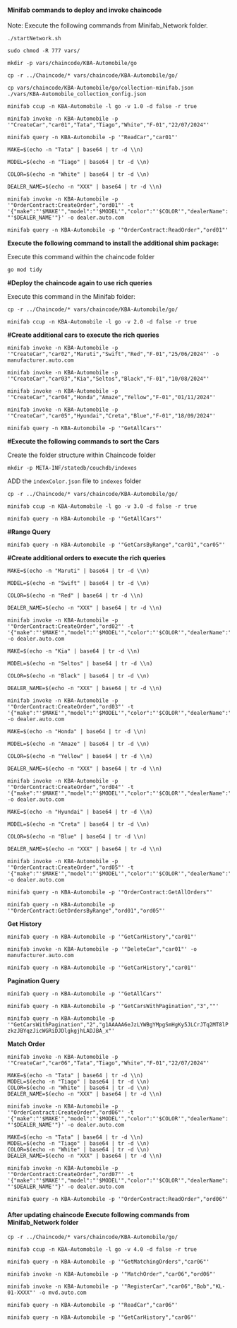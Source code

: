 #### Minifab commands to deploy and invoke chaincode 

Note: Execute the following commands from Minifab_Network folder.


`./startNetwork.sh`

`sudo chmod -R 777 vars/`

`mkdir -p vars/chaincode/KBA-Automobile/go`

`cp -r ../Chaincode/* vars/chaincode/KBA-Automobile/go/`

`cp vars/chaincode/KBA-Automobile/go/collection-minifab.json ./vars/KBA-Automobile_collection_config.json`


`minifab ccup -n KBA-Automobile -l go -v 1.0 -d false -r true`

`minifab invoke -n KBA-Automobile -p '"CreateCar","car01","Tata","Tiago","White","F-01","22/07/2024"'`

`minifab query -n KBA-Automobile -p '"ReadCar","car01"'`

```
MAKE=$(echo -n "Tata" | base64 | tr -d \\n)

MODEL=$(echo -n "Tiago" | base64 | tr -d \\n)

COLOR=$(echo -n "White" | base64 | tr -d \\n)

DEALER_NAME=$(echo -n "XXX" | base64 | tr -d \\n)
```

`minifab invoke -n KBA-Automobile -p '"OrderContract:CreateOrder","ord01"' -t '{"make":"'$MAKE'","model":"'$MODEL'","color":"'$COLOR'","dealerName":"'$DEALER_NAME'"}' -o dealer.auto.com`

`minifab query -n KBA-Automobile -p '"OrderContract:ReadOrder","ord01"'`

**Execute the following command to install the additional shim package:**

Execute this command within the chaincode folder

`go mod tidy`


**#Deploy the chaincode again to use rich queries**

Execute this command in the Minifab folder:

```
cp -r ../Chaincode/* vars/chaincode/KBA-Automobile/go/

minifab ccup -n KBA-Automobile -l go -v 2.0 -d false -r true
```


**#Create additional cars to execute the rich queries**

```
minifab invoke -n KBA-Automobile -p '"CreateCar","car02","Maruti","Swift","Red","F-01","25/06/2024"' -o manufacturer.auto.com

minifab invoke -n KBA-Automobile -p '"CreateCar","car03","Kia","Seltos","Black","F-01","10/08/2024"'

minifab invoke -n KBA-Automobile -p '"CreateCar","car04","Honda","Amaze","Yellow","F-01","01/11/2024"'

minifab invoke -n KBA-Automobile -p '"CreateCar","car05","Hyundai","Creta","Blue","F-01","18/09/2024"'

minifab query -n KBA-Automobile -p '"GetAllCars"'

```
**#Execute the following commands to sort the Cars**

Create the folder structure within Chaincode folder

```
mkdir -p META-INF/statedb/couchdb/indexes
```

ADD the `indexColor.json` file to `indexes` folder


```
cp -r ../Chaincode/* vars/chaincode/KBA-Automobile/go/

minifab ccup -n KBA-Automobile -l go -v 3.0 -d false -r true

minifab query -n KBA-Automobile -p '"GetAllCars"'
```

**#Range Query**

```
minifab query -n KBA-Automobile -p '"GetCarsByRange","car01","car05"'
```

**#Create additional orders to execute the rich queries**

```
MAKE=$(echo -n "Maruti" | base64 | tr -d \\n)

MODEL=$(echo -n "Swift" | base64 | tr -d \\n)

COLOR=$(echo -n "Red" | base64 | tr -d \\n)

DEALER_NAME=$(echo -n "XXX" | base64 | tr -d \\n)

minifab invoke -n KBA-Automobile -p '"OrderContract:CreateOrder","ord02"' -t '{"make":"'$MAKE'","model":"'$MODEL'","color":"'$COLOR'","dealerName":"'$DEALER_NAME'"}' -o dealer.auto.com

MAKE=$(echo -n "Kia" | base64 | tr -d \\n)

MODEL=$(echo -n "Seltos" | base64 | tr -d \\n)

COLOR=$(echo -n "Black" | base64 | tr -d \\n)

DEALER_NAME=$(echo -n "XXX" | base64 | tr -d \\n)

minifab invoke -n KBA-Automobile -p '"OrderContract:CreateOrder","ord03"' -t '{"make":"'$MAKE'","model":"'$MODEL'","color":"'$COLOR'","dealerName":"'$DEALER_NAME'"}' -o dealer.auto.com

MAKE=$(echo -n "Honda" | base64 | tr -d \\n)

MODEL=$(echo -n "Amaze" | base64 | tr -d \\n)

COLOR=$(echo -n "Yellow" | base64 | tr -d \\n)

DEALER_NAME=$(echo -n "XXX" | base64 | tr -d \\n)

minifab invoke -n KBA-Automobile -p '"OrderContract:CreateOrder","ord04"' -t '{"make":"'$MAKE'","model":"'$MODEL'","color":"'$COLOR'","dealerName":"'$DEALER_NAME'"}' -o dealer.auto.com

MAKE=$(echo -n "Hyundai" | base64 | tr -d \\n)

MODEL=$(echo -n "Creta" | base64 | tr -d \\n)

COLOR=$(echo -n "Blue" | base64 | tr -d \\n)

DEALER_NAME=$(echo -n "XXX" | base64 | tr -d \\n)

minifab invoke -n KBA-Automobile -p '"OrderContract:CreateOrder","ord05"' -t '{"make":"'$MAKE'","model":"'$MODEL'","color":"'$COLOR'","dealerName":"'$DEALER_NAME'"}' -o dealer.auto.com

minifab query -n KBA-Automobile -p '"OrderContract:GetAllOrders"'

minifab query -n KBA-Automobile -p '"OrderContract:GetOrdersByRange","ord01","ord05"'

```

**Get History**


`minifab query -n KBA-Automobile -p '"GetCarHistory","car01"'`

`minifab invoke -n KBA-Automobile -p '"DeleteCar","car01"' -o manufacturer.auto.com`

`minifab query -n KBA-Automobile -p '"GetCarHistory","car01"'`

**Pagination Query**

`minifab query -n KBA-Automobile -p '"GetAllCars"'`

`minifab query -n KBA-Automobile -p '"GetCarsWithPagination","3",""'`

`minifab query -n KBA-Automobile -p '"GetCarsWithPagination","2","g1AAAAA6eJzLYWBgYMpgSmHgKy5JLCrJTq2MT8lPzkzJBYqzJicWGRiDJDlgkgjhLADJBA_x"'`

**Match Order**

`minifab invoke -n KBA-Automobile -p '"CreateCar","car06","Tata","Tiago","White","F-01","22/07/2024"'`


```
MAKE=$(echo -n "Tata" | base64 | tr -d \\n)
MODEL=$(echo -n "Tiago" | base64 | tr -d \\n)
COLOR=$(echo -n "White" | base64 | tr -d \\n)
DEALER_NAME=$(echo -n "XXX" | base64 | tr -d \\n)

```
`minifab invoke -n KBA-Automobile -p '"OrderContract:CreateOrder","ord06"' -t '{"make":"'$MAKE'","model":"'$MODEL'","color":"'$COLOR'","dealerName":"'$DEALER_NAME'"}' -o dealer.auto.com`

```
MAKE=$(echo -n "Tata" | base64 | tr -d \\n)
MODEL=$(echo -n "Tiago" | base64 | tr -d \\n)
COLOR=$(echo -n "White" | base64 | tr -d \\n)
DEALER_NAME=$(echo -n "XXX" | base64 | tr -d \\n)

```

`minifab invoke -n KBA-Automobile -p '"OrderContract:CreateOrder","ord07"' -t '{"make":"'$MAKE'","model":"'$MODEL'","color":"'$COLOR'","dealerName":"'$DEALER_NAME'"}' -o dealer.auto.com`

`minifab query -n KBA-Automobile -p '"OrderContract:ReadOrder","ord06"'`



#### After updating chaincode Execute following commands from Minifab_Network folder

`cp -r ../Chaincode/* vars/chaincode/KBA-Automobile/go/`

`minifab ccup -n KBA-Automobile -l go -v 4.0 -d false -r true`

`minifab query -n KBA-Automobile -p '"GetMatchingOrders","car06"'`

`minifab invoke -n KBA-Automobile -p '"MatchOrder","car06","ord06"'`

`minifab invoke -n KBA-Automobile -p '"RegisterCar","car06","Bob","KL-01-XXXX"' -o mvd.auto.com`

`minifab query -n KBA-Automobile -p '"ReadCar","car06"'`

`minifab query -n KBA-Automobile -p '"GetCarHistory","car06"'`



